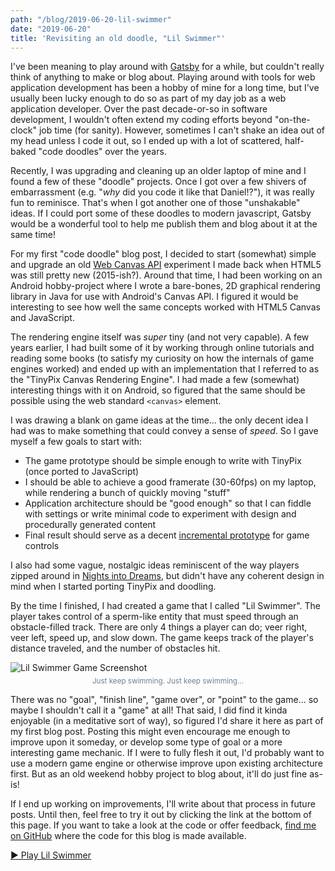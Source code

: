 ```yaml
---
path: "/blog/2019-06-20-lil-swimmer"
date: "2019-06-20"
title: 'Revisiting an old doodle, "Lil Swimmer"'
---
```


I've been meaning to play around with [Gatsby](https://www.gatsbyjs.org/) for a while, but couldn't really think of anything to make or blog about. Playing around with tools for web application development has been a hobby of mine for a long time, but I've usually been lucky enough to do so as part of my day job as a web application developer. Over the past decade-or-so in software development, I wouldn't often extend my coding efforts beyond "on-the-clock" job time (for sanity). However, sometimes I can't shake an idea out of my head unless I code it out, so I ended up with a lot of scattered, half-baked "code doodles" over the years.

Recently, I was upgrading and cleaning up an older laptop of mine and I found a few of these "doodle" projects. Once I got over a few shivers of embarrassment (e.g. "_why_ did you code it like that Daniel!?"), it was really fun to reminisce. That's when I got another one of those "unshakable" ideas. If I could port some of these doodles to modern javascript, Gatsby would be a wonderful tool to help me publish them and blog about it at the same time!

For my first "code doodle" blog post, I decided to start (somewhat) simple and upgrade an old [Web Canvas API](https://developer.mozilla.org/en-US/docs/Web/API/Canvas_API) experiment I made back when HTML5 was still pretty new (2015-ish?). Around that time, I had been working on an Android hobby-project where I wrote a bare-bones, 2D graphical rendering library in Java for use with Android's Canvas API. I figured it would be interesting to see how well the same concepts worked with HTML5 Canvas and JavaScript.

The rendering engine itself was _super_ tiny (and not very capable). A few years earlier, I had built some of it by working through online tutorials and reading some books (to satisfy my curiosity on how the internals of game engines worked) and ended up with an implementation that I referred to as the "TinyPix Canvas Rendering Engine". I had made a few (somewhat) interesting things with it on Android, so figured that the same should be possible using the web standard `<canvas>` element.

I was drawing a blank on game ideas at the time... the only decent idea I had was to make something that could convey a sense of _speed_. So I gave myself a few goals to start with:

- The game prototype should be simple enough to write with TinyPix (once ported to JavaScript)
- I should be able to achieve a good framerate (30-60fps) on my laptop, while rendering a bunch of quickly moving "stuff"
- Application architecture should be "good enough" so that I can fiddle with settings or write minimal code to experiment with design and procedurally generated content
- Final result should serve as a decent [incremental prototype](http://hci.ilikecake.ie/env_prototypes.htm) for game controls

I also had some vague, nostalgic ideas reminiscent of the way players zipped around in [Nights into Dreams](https://en.wikipedia.org/wiki/Nights_into_Dreams), but didn't have any coherent design in mind when I started porting TinyPix and doodling.

By the time I finished, I had created a game that I called "Lil Swimmer". The player takes control of a sperm-like entity that must speed through an obstacle-filled track. There are only 4 things a player can do; veer right, veer left, speed up, and slow down. The game keeps track of the player's distance traveled, and the number of obstacles hit.

![Lil Swimmer Game Screenshot](/2019-06-20-lil-swimmer-screenshot-1.png)

<div style="text-align: center; margin: -0.5rem 0 0.5rem 0;">
  <sup style="color: slategray;">Just keep swimming. Just keep swimming...</sup>
</div>

There was no "goal", "finish line", "game over", or "point" to the game... so maybe I shouldn't call it a "game" at all! That said, I did find it kinda enjoyable (in a meditative sort of way), so figured I'd share it here as part of my first blog post. Posting this might even encourage me enough to improve upon it someday, or develop some type of goal or a more interesting game mechanic. If I were to fully flesh it out, I'd probably want to use a modern game engine or otherwise improve upon existing architecture first. But as an old weekend hobby project to blog about, it'll do just fine as-is!

If I end up working on improvements, I'll write about that process in future posts. Until then, feel free to try it out by clicking the link at the bottom of this page. If you want to take a look at the code or offer feedback, [find me on GitHub](https://github.com/darthrellimnad/haukenaut-blog) where the code for this blog is made available.

[&#9658; Play Lil Swimmer](/haukenaut-blog/lil-swimmer)
